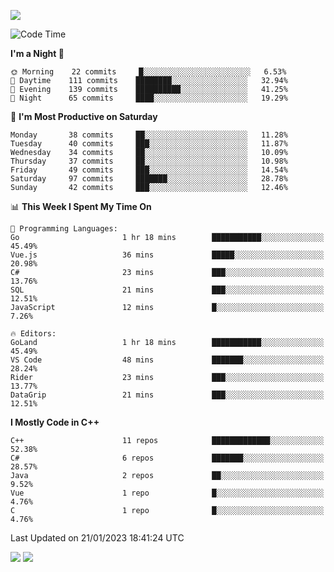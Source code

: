 ![](https://komarev.com/ghpvc/?username=lilpidgey&color=red)
<!--START_SECTION:waka-->
![Code Time](http://img.shields.io/badge/Code%20Time-1%2C474%20hrs%207%20mins-blue)

**I'm a Night 🦉** 

```text
🌞 Morning    22 commits     █░░░░░░░░░░░░░░░░░░░░░░░░   6.53% 
🌆 Daytime    111 commits    ████████░░░░░░░░░░░░░░░░░   32.94% 
🌃 Evening    139 commits    ██████████░░░░░░░░░░░░░░░   41.25% 
🌙 Night      65 commits     ████░░░░░░░░░░░░░░░░░░░░░   19.29%

```
📅 **I'm Most Productive on Saturday** 

```text
Monday       38 commits     ██░░░░░░░░░░░░░░░░░░░░░░░   11.28% 
Tuesday      40 commits     ███░░░░░░░░░░░░░░░░░░░░░░   11.87% 
Wednesday    34 commits     ██░░░░░░░░░░░░░░░░░░░░░░░   10.09% 
Thursday     37 commits     ██░░░░░░░░░░░░░░░░░░░░░░░   10.98% 
Friday       49 commits     ███░░░░░░░░░░░░░░░░░░░░░░   14.54% 
Saturday     97 commits     ███████░░░░░░░░░░░░░░░░░░   28.78% 
Sunday       42 commits     ███░░░░░░░░░░░░░░░░░░░░░░   12.46%

```


📊 **This Week I Spent My Time On** 

```text
💬 Programming Languages: 
Go                       1 hr 18 mins        ███████████░░░░░░░░░░░░░░   45.49% 
Vue.js                   36 mins             █████░░░░░░░░░░░░░░░░░░░░   20.98% 
C#                       23 mins             ███░░░░░░░░░░░░░░░░░░░░░░   13.76% 
SQL                      21 mins             ███░░░░░░░░░░░░░░░░░░░░░░   12.51% 
JavaScript               12 mins             █░░░░░░░░░░░░░░░░░░░░░░░░   7.26%

🔥 Editors: 
GoLand                   1 hr 18 mins        ███████████░░░░░░░░░░░░░░   45.49% 
VS Code                  48 mins             ███████░░░░░░░░░░░░░░░░░░   28.24% 
Rider                    23 mins             ███░░░░░░░░░░░░░░░░░░░░░░   13.77% 
DataGrip                 21 mins             ███░░░░░░░░░░░░░░░░░░░░░░   12.51%

```

**I Mostly Code in C++** 

```text
C++                      11 repos            █████████████░░░░░░░░░░░░   52.38% 
C#                       6 repos             ███████░░░░░░░░░░░░░░░░░░   28.57% 
Java                     2 repos             ██░░░░░░░░░░░░░░░░░░░░░░░   9.52% 
Vue                      1 repo              █░░░░░░░░░░░░░░░░░░░░░░░░   4.76% 
C                        1 repo              █░░░░░░░░░░░░░░░░░░░░░░░░   4.76%

```



 Last Updated on 21/01/2023 18:41:24 UTC
<!--END_SECTION:waka-->
![](https://hit.yhype.me/github/profile?user_id=42968544)
![](https://komarev.com/ghpvc/?lilpidgey)
